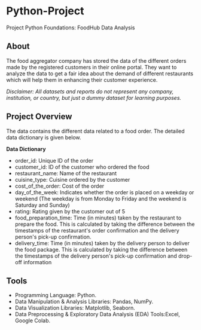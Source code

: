 # Python-Project
Project Python Foundations: FoodHub Data Analysis

## About

The food aggregator company has stored the data of the different orders made by the registered customers in their online portal. They want to analyze the data to get a fair idea about the demand of different restaurants which will help them in enhancing their customer experience.

*Disclaimer: All datasets and reports do not represent any company, institution, or country, but just a dummy dataset for learning purposes.*

## Project Overview

The data contains the different data related to a food order. The detailed data dictionary is given below.

**Data Dictionary**

- order_id: Unique ID of the order
- customer_id: ID of the customer who ordered the food
- restaurant_name: Name of the restaurant
- cuisine_type: Cuisine ordered by the customer
- cost_of_the_order: Cost of the order
- day_of_the_week: Indicates whether the order is placed on a weekday or weekend (The weekday is from Monday to Friday and the weekend is Saturday and Sunday)
- rating: Rating given by the customer out of 5
- food_preparation_time: Time (in minutes) taken by the restaurant to prepare the food. This is calculated by taking the difference between the timestamps of the restaurant's order confirmation and the delivery person's pick-up confirmation.
- delivery_time: Time (in minutes) taken by the delivery person to deliver the food package. This is calculated by taking the difference between the timestamps of the delivery person's pick-up confirmation and drop-off information

## Tools

- Programming Language: Python.
- Data Manipulation & Analysis Libraries: Pandas, NumPy.
- Data Visualization Libraries: Matplotlib, Seaborn.
- Data Preprocessing & Exploratory Data Analysis (EDA) Tools:Excel, Google Colab.
